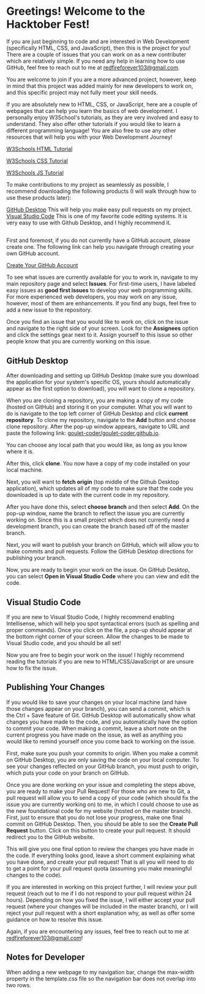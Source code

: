 # Greetings! Welcome to the Hacktober Fest!

If you are just beginning to code and are interested in Web Development (specifically HTML, CSS, and JavaScript),
then this is the project for you! There are a couple of issues that you can work on as a new contributer which are
relatively simple. If you need any help in learning how to use GitHub, feel free to reach out to me at redfireforever103@gmail.com. 

You are welcome to join if you are a more advanced project, however, keep in mind that this project was added mainly
for new developers to work on, and this specific project may not fully meet your skill needs. 

If you are absolutely new to HTML, CSS, or JavaScript, here are a couple of webpages that can help you learn the basics of web 
development. I personally enjoy W3School's tutorials, as they are very involved and easy to understand. They also offer other
tutorials if you would like to learn a different programming language! You are also free to use any other resources that will
help you with your Web Development Journey!

[W3Schools HTML Tutorial](https://www.w3schools.com/html/)

[W3Schools CSS Tutorial](https://www.w3schools.com/css/)

[W3Schools JS Tutorial](https://www.w3schools.com/js/)

To make contributions to my project as seamlessly as possible, I recommend downloading the following products (I will walk through
how to use these products later):

[GitHub Desktop](https://desktop.github.com/) This will help you make easy pull requests on my project.
[Visual Studio Code](https://code.visualstudio.com/) This is one of my favorite code editing systems. It is very easy to use with Github Desktop, and I highly recommend it.

## 

First and foremost, if you do not currently have a GitHub account, please create one. The following link can help you navigate through creating your own GitHub account.

[Create Your GitHub Account](https://github.com/join)

To see what issues are currently available for you to work in, navigate to my main repository page and select **Issues**. For first-time users, I have labeled easy issues as **good first issues** to develop your web programming skills. For more experienced web developers, you may work on any issue, however, most of them are enhancements. If you find any bugs, feel free to add a new issue to the repository.

Once you find an issue that you would like to work on, click on the issue and navigate to the right side of your screen. Look for the **Assignees** option and click the settings gear next to it. Assign yourself to this issue so other people know that you are currently working on this issue.

## GitHub Desktop
After downloading and setting up GitHub Desktop (make sure you download the application for your system's specific OS, yours should automatically appear as the first option to download), you will want to clone a repository. 

When you are cloning a repository, you are making a copy of my code (hosted on GitHub) and storing it on your computer. What you will want to do is navigate to the top left corner of GitHub Desktop and click **current repository**. To clone my repository, navigate to the **Add** button and choose clone repository. After the pop-up window appears, navigate to URL and paste the following link: 
[goulet-coder/goulet-coder.github.io](goulet-coder/goulet-coder.github.io).

You can choose any local path that you would like, as long as you know where it is. 

After this, click **clone**. You now have a copy of my code installed on your local machine.

Next, you will want to **fetch origin** (top middle of the Github Desktop application), which updates all of my code to make sure that the code you downloaded is up to date with the current code in my repository.

After you have done this, select **choose branch** and then select **Add**. On the pop-up window, name the branch to reflect the issue you are currently working on. Since this is a small project which does not currently need a development branch, you can create the branch based off of the master branch. 

Next, you will want to publish your branch on GitHub, which will allow you to make commits and pull requests. Follow the GitHub Desktop directions for publishing your branch. 

Now, you are ready to begin your work on the issue. On GitHub Desktop, you can select **Open in Visual Studio Code** where you can view and edit the code.

## Visual Studio Code

If you are new to Visual Studio Code, I highly recommend enabling Intellisense, which will help you spot syntactical errors (such as spelling and proper commands). Once you click on the file, a pop-up should appear at the bottom right corner of your screen. Allow the changes to be made to Visual Studio code, and you should be all set!

Now you are free to begin your work on the issue! I highly recommend reading the tutorials if you are new to HTML/CSS/JavaScript or are unsure how to fix the issue.

## Publishing Your Changes

If you would like to save your changes on your local machine (and have those changes appear on your branch), you can send a commit, which is the Ctrl + Save feature of Git. GitHub Desktop will automatically show what changes you have made to the code, and you automatically have the option to commit your code. When making a commit, leave a short note on the current progress you have made on the issue, as well as anything you would like to remind yourself once you come back to working on the issue. 

First, make sure you push your commits to origin. When you make a commit on GitHub Desktop, you are only saving the code on your local computer. To see your changes reflected on your GitHub branch, you must push to origin, which puts your code on your branch on GitHub. 

Once you are done working on your issue and completing the steps above, you are ready to make your Pull Request! For those who are new to Git, a pull request will allow you to send a copy of your code (which should fix the issue you are currently working on) to me, in which I could choose to use as the new foundational code for my website (hosted on the master branch). First, just to ensure that you do not lose your progress, make one final commit on GitHub Desktop. Then, you should be able to see the **Create Pull Request** button. Click on this button to create your pull request. It should redirect you to the GitHub website.

This will give you one final option to review the changes you have made in the code. If everything looks good, leave a short comment explaining what you have done, and create your pull request! That is all you will need to do to get a point for your pull request quota (assuming you make meaningful changes to the code).

If you are interested in working on this project further, I will review your pull request (reach out to me if I do not respond to your pull request within 24 hours). Depending on how you fixed the issue, I will either accept your pull request (where your changes will be included in the master branch), or I will reject your pull request with a short explanation why, as well as offer some guidance on how to resolve this issue. 

Again, if you are encountering any issues, feel free to reach out to me at redfireforever103@gmail.com! 

## Notes for Developer

When adding a new webpage to my navigation bar, change the max-width property in the template.css file so the navigation bar does not overlap into two rows.